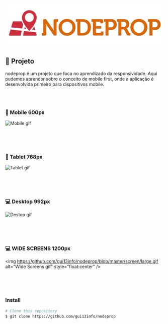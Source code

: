 # <img src="https://github.com/gui13info/nodeprop/blob/master/img/logo.png" alt="nodeprop image" style="float:center" />

## :pushpin: Projeto

nodeprop é um projeto que foca no aprendizado da responsividade.
Aqui pudemos aprender sobre o conceito de mobile 
first, onde a aplicação é desenvolvida primeiro para dispositivos mobile.

<br/><br/>
### :iphone: Mobile 600px
<img src="https://github.com/gui13info/nodeprop/blob/master/screen/phone.gif" alt="Mobile gif" style="float:center" />

<br/><br/><br/>
### :iphone: Tablet 768px
<img src="https://github.com/gui13info/nodeprop/blob/master/screen/tablet.gif" alt="Tablet gif" style="float:center" />

<br/><br/><br/>
### :computer: Desktop 992px
<img src="https://github.com/gui13info/nodeprop/blob/master/screen/desktop.gif" alt="Destop gif" style="float:center" />

<br/><br/><br/>
### :computer: WIDE SCREENS 1200px
<img https://github.com/gui13info/nodeprop/blob/master/screen/large.gif alt="Wide Screens gif" style="float:center" />

<br/><br/><br/>
### Install
```bash
# Clone this repository
$ git clone https://github.com/gui13info/nodeprop

